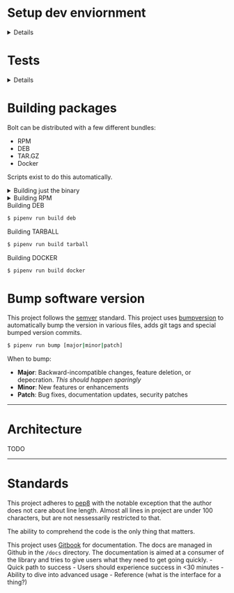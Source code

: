# Setup dev enviornment
<details>
<summary>Details</summary>

This project uses [pipenv](https://github.com/pypa/pipenv).

Install it then run:
```bash
$ pipenv install --dev
```
</details>


# Tests
<details>
<summary>Details</summary>
    
```bash
$ pipenv run tests
```
</details>


# Building packages

Bolt can be distributed with a few different bundles:
- RPM
- DEB
- TAR.GZ
- Docker

Scripts exist to do this automatically.

<details>
<summary>Building just the binary</summary>
    
This project uses [pex](https://github.com/pantsbuild/pex) to create a standalone
binary with all the dependencies included. It only requires a Python runtime to
execute.

```bash
$ pipenv run build binary
```
</details>

<details>
<summary>Building RPM</summary>
    
```bash
$ pipenv run build rpm
```
</details>

<summary>Building DEB</summary>
    
```bash
$ pipenv run build deb
```
</details>

<summary>Building TARBALL</summary>
    
```bash
$ pipenv run build tarball
```
</details>

<summary>Building DOCKER</summary>
    
```bash
$ pipenv run build docker
```
</details>


# Bump software version

This project follows the [semver](https://semver.org/) standard.
This project uses [bumpversion](https://github.com/peritus/bumpversion) to automatically
bump the version in various files, adds git tags and special bumped version commits.

```bash
$ pipenv run bump [major|minor|patch]
```

When to bump:
- **Major**: Backward-incompatible changes, feature deletion, or depecration. *This should happen sparingly*
- **Minor**: New features or enhancements
- **Patch**: Bug fixes, documentation updates, security patches


----------------------------------------------------------------------------------------
# Architecture
TODO


----------------------------------------------------------------------------------------
# Standards

This project adheres to [pep8](https://www.python.org/dev/peps/pep-0008/) with the
notable exception that the author does not care about line length. Almost all lines in
project are under 100 characters, but are not nessessarily restricted to that.

The ability to comprehend the code is the only thing that matters.

This project uses [Gitbook](gitbook.com) for documentation. The docs are managed in
Github in the `/docs` directory. The documentation is aimed at a consumer of the library
and tries to give users what they need to get going quickly.
    - Quick path to success
        - Users should experience success in <30 minutes
    - Ability to dive into advanced usage
    - Reference (what is the interface for a thing?)
